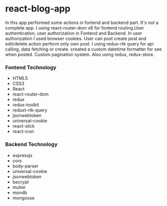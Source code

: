# react-blog-app
In this app performed some actions in fontend and backend part. It's not a complete app. I using react-router-dom v6 for fontend routing.User authentication, user authorization in Fontend and Backend. In user authorization I used browser cookies. User can post create post and edit/delete action perform only own post. I using redux-rtk query for api calling, data fetching or create. created a custom datetime formatter for see when posted. Custom pagination system. Also using redux, redux-store.

### Fontend Technology
* HTML5
* CSS3
* React
* react-router-dom
* redux
* redux-toolkit
* reduxt-rtk-query
* jsonwebtoken
* universal-cookie
* react-slick
* react-icon

### Backend Technology
* expressjs
* cors
* body-parser
* universal-cookie
* jsonwebtoken
* becrypt
* multer
* mondb
* mongoose